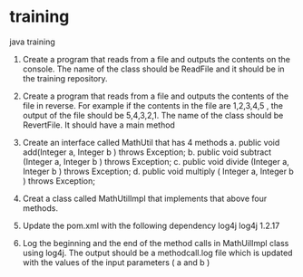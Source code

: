 training
========

java training

1. Create a program that reads from a file and outputs the contents on the console. The name of the class should be ReadFile and it should be in the training repository. 

2. Create a program that reads from a file and outputs the contents of the file in reverse. For example if the contents in the file are 1,2,3,4,5 , the output of the file should be 5,4,3,2,1. The name of the class should be RevertFile. It should have a main method

3. Create an interface called MathUtil that has 4 methods
    	a. public void add(Integer a, Integer b ) throws Exception;
    	b. public void subtract (Integer a, Integer b ) throws Exception;
    	c. public void divide (Integer a, Integer b ) throws Exception;
    	d. public void multiply ( Integer a, Integer b ) throws Exception;

4. Creat a class called MathUtilImpl that implements that above four methods. 

5. Update the pom.xml with the following dependency
		<dependency>
			<groupId>log4j</groupId>
			<artifactId>log4j</artifactId>
			<version>1.2.17</version>
		</dependency>


6. Log the beginning and the end of the method calls in MathUilImpl class using log4j. The output should be a methodcall.log
   file which is updated with the values of the input parameters ( a and b ) 
